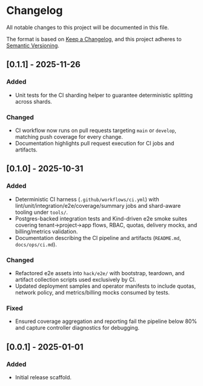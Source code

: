 # Changelog

All notable changes to this project will be documented in this file.

The format is based on [Keep a Changelog](https://keepachangelog.com/en/1.1.0/),
and this project adheres to [Semantic Versioning](https://semver.org/spec/v2.0.0.html).

## [0.1.1] - 2025-11-26
### Added
- Unit tests for the CI sharding helper to guarantee deterministic splitting across shards.

### Changed
- CI workflow now runs on pull requests targeting `main` or `develop`, matching push coverage for every change.
- Documentation highlights pull request execution for CI jobs and artifacts.

## [0.1.0] - 2025-10-31
### Added
- Deterministic CI harness (`.github/workflows/ci.yml`) with lint/unit/integration/e2e/coverage/summary jobs and shard-aware tooling under `tools/`.
- Postgres-backed integration tests and Kind-driven e2e smoke suites covering tenant→project→app flows, RBAC, quotas, delivery mocks, and billing/metrics validation.
- Documentation describing the CI pipeline and artifacts (`README.md`, `docs/ops/ci.md`).

### Changed
- Refactored e2e assets into `hack/e2e/` with bootstrap, teardown, and artifact collection scripts used exclusively by CI.
- Updated deployment samples and operator manifests to include quotas, network policy, and metrics/billing mocks consumed by tests.

### Fixed
- Ensured coverage aggregation and reporting fail the pipeline below 80% and capture controller diagnostics for debugging.

## [0.0.1] - 2025-01-01
### Added
- Initial release scaffold.